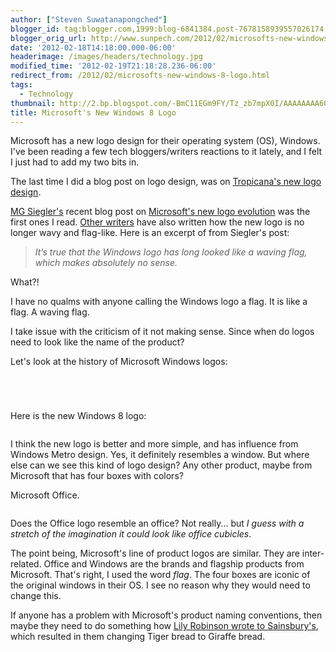 ```yaml
---
author: ["Steven Suwatanapongched"]
blogger_id: tag:blogger.com,1999:blog-6841384.post-7678158939557026174
blogger_orig_url: http://www.sunpech.com/2012/02/microsofts-new-windows-8-logo.html
date: '2012-02-18T14:18:00.000-06:00'
headerimage: /images/headers/technology.jpg
modified_time: '2012-02-19T21:18:28.236-06:00'
redirect_from: /2012/02/microsofts-new-windows-8-logo.html
tags:
  - Technology
thumbnail: http://2.bp.blogspot.com/-BmC11EGm9FY/Tz_zb7mpX0I/AAAAAAAA6QY/vTKHaLa55XE/s600/windows_old.jpg
title: Microsoft's New Windows 8 Logo
---
```



Microsoft has a new logo design for their operating system (OS), Windows. I've been reading a few tech bloggers/writers reactions to it lately, and I felt I just had to add my two bits in.

The last time I did a blog post on logo design, was on <a href="/2009/02/tropicanas-new-logo-design">Tropicana's new logo design</a>.

<a href="http://parislemon.com/">MG Siegler's</a> recent blog post on <a href="http://parislemon.com/post/17779606945/the-microsoft-windows-logo-evolves-from-microsoft">Microsoft's new logo evolution</a> was the first ones I read. <a href="http://arstechnica.com/microsoft/news/2012/02/a-flag-no-more-microsoft-unveils-new-windows-logo.ars">Other writers</a> have also written how the new logo is no longer wavy and flag-like. Here is an excerpt of from Siegler's post:

<blockquote class="tr_bq"><i>It’s true that the Windows logo has long looked like a waving flag, which makes absolutely no sense.</i></blockquote>What?!

I have no qualms with anyone calling the Windows logo a flag. It is like a flag. A waving flag.

I take issue with the criticism of it not making sense. Since when do logos need to look like the name of the product?

Let's look at the history of Microsoft Windows logos:

<a href="http://2.bp.blogspot.com/-BmC11EGm9FY/Tz_zb7mpX0I/AAAAAAAA6QY/vTKHaLa55XE/s600/windows_old.jpg" alt=""><img   border="0" src="http://2.bp.blogspot.com/-BmC11EGm9FY/Tz_zb7mpX0I/AAAAAAAA6QY/vTKHaLa55XE/s600/windows_old.jpg" alt="" /></a>

<a href="http://2.bp.blogspot.com/-RQRDsmjqUNc/Tz_zb6VrpkI/AAAAAAAA6QU/yug8I6K-uJ4/s600/windows_31.jpg" alt=""><img   border="0" src="http://2.bp.blogspot.com/-RQRDsmjqUNc/Tz_zb6VrpkI/AAAAAAAA6QU/yug8I6K-uJ4/s600/windows_31.jpg" alt="" /></a>

<a href="http://4.bp.blogspot.com/-ppHBW5cqFQA/Tz_zcA9F7_I/AAAAAAAA6Qk/nrnOmZ_JGgM/s600/windows_xp.jpg" alt=""><img   border="0" src="http://4.bp.blogspot.com/-ppHBW5cqFQA/Tz_zcA9F7_I/AAAAAAAA6Qk/nrnOmZ_JGgM/s600/windows_xp.jpg" alt="" /></a>

<a href="http://3.bp.blogspot.com/-ACVSs04OjjA/Tz_zcA-VwOI/AAAAAAAA6Q0/cKsZz7W6JQU/s600/windows_vista.jpg" alt=""><img   border="0" src="http://3.bp.blogspot.com/-ACVSs04OjjA/Tz_zcA-VwOI/AAAAAAAA6Q0/cKsZz7W6JQU/s600/windows_vista.jpg" alt="" /></a>

Here is the new Windows 8 logo:

<a href="http://1.bp.blogspot.com/-42iEID-IPqw/Tz_6Be0YvfI/AAAAAAAA6RM/4OQuMe4ATqE/s600/windows_8_logo.jpg" alt=""><img   border="0" src="http://1.bp.blogspot.com/-42iEID-IPqw/Tz_6Be0YvfI/AAAAAAAA6RM/4OQuMe4ATqE/s600/windows_8_logo.jpg" alt="" /></a>

I think the new logo is better and more simple, and has influence from Windows Metro design. Yes, it definitely resembles a window. But where else can we see this kind of logo design? Any other product, maybe from Microsoft that has four boxes with colors?

Microsoft Office.

<a href="http://3.bp.blogspot.com/-XV1M-I3ffwM/Tz__XGXbPGI/AAAAAAAA6RU/N8QoCHH_fNQ/s600/office_logo.jpg" alt=""><img   border="0" src="http://3.bp.blogspot.com/-XV1M-I3ffwM/Tz__XGXbPGI/AAAAAAAA6RU/N8QoCHH_fNQ/s600/office_logo.jpg" alt="" /></a>

Does the Office logo resemble an office? Not really... but <i>I guess with a stretch of the imagination it could look like office cubicles</i>.

The point being, Microsoft's line of product logos are similar. They are inter-related. Office and Windows are the brands and flagship products from Microsoft. That's right, I used the word <i>flag</i>. The four boxes are iconic of the original windows in their OS. I see no reason why they would need to change this.

If anyone has a problem with Microsoft's product naming conventions, then maybe they need to do something how <a href="http://digitallife.today.msnbc.msn.com/_news/2012/02/03/10309985-how-the-internet-helped-a-child-turn-tiger-bread-into-giraffe-bread">Lily Robinson wrote to Sainsbury's</a>, which resulted in them changing Tiger bread to Giraffe bread.